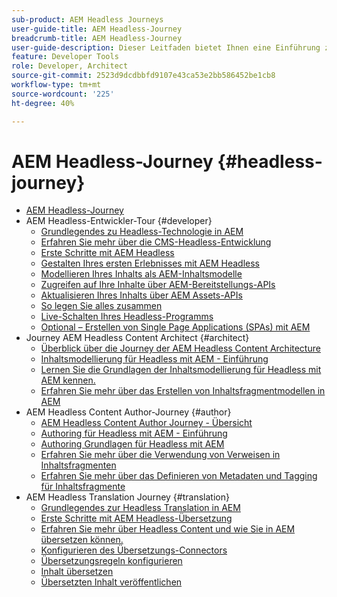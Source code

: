 ```yaml
---
sub-product: AEM Headless Journeys
user-guide-title: AEM Headless-Journey
breadcrumb-title: AEM Headless-Journey
user-guide-description: Dieser Leitfaden bietet Ihnen eine Einführung zu den effektiven und flexiblen Headless-Features von AEM und deren Funktionen und erläutert, wie Sie sie bei Ihrem ersten Projekt nutzen können.
feature: Developer Tools
role: Developer, Architect
source-git-commit: 2523d9dcdbbfd9107e43ca53e2bb586452be1cb8
workflow-type: tm+mt
source-wordcount: '225'
ht-degree: 40%

---
```



# AEM Headless-Journey {#headless-journey}

+ [AEM Headless-Journey](/help/journey-headless/home.md)
+ AEM Headless-Entwickler-Tour {#developer}
   + [Grundlegendes zu Headless-Technologie in AEM](developer/overview.md)
   + [Erfahren Sie mehr über die CMS-Headless-Entwicklung](developer/learn-about.md)
   + [Erste Schritte mit AEM Headless](developer/getting-started.md)
   + [Gestalten Ihres ersten Erlebnisses mit AEM Headless](developer/path-to-first-experience.md)
   + [Modellieren Ihres Inhalts als AEM-Inhaltsmodelle](developer/model-your-content.md)
   + [Zugreifen auf Ihre Inhalte über AEM-Bereitstellungs-APIs](developer/access-your-content.md)
   + [Aktualisieren Ihres Inhalts über AEM Assets-APIs](developer/update-your-content.md)
   + [So legen Sie alles zusammen](developer/put-it-all-together.md)
   + [Live-Schalten Ihres Headless-Programms](developer/go-live.md)
   + [Optional – Erstellen von Single Page Applications (SPAs) mit AEM](developer/create-spa.md)
+ Journey AEM Headless Content Architect {#architect}
   + [Überblick über die Journey der AEM Headless Content Architecture](architect/overview.md)
   + [Inhaltsmodellierung für Headless mit AEM - Einführung](architect/introduction.md)
   + [Lernen Sie die Grundlagen der Inhaltsmodellierung für Headless mit AEM kennen.](architect/basics.md)
   + [Erfahren Sie mehr über das Erstellen von Inhaltsfragmentmodellen in AEM](architect/model-structure.md)
+ AEM Headless Content Author-Journey {#author}
   + [AEM Headless Content Author Journey - Übersicht](author/overview.md)
   + [Authoring für Headless mit AEM - Einführung](author/introduction.md)
   + [Authoring Grundlagen für Headless mit AEM](author/basics.md)
   + [Erfahren Sie mehr über die Verwendung von Verweisen in Inhaltsfragmenten](author/references.md)
   + [Erfahren Sie mehr über das Definieren von Metadaten und Tagging für Inhaltsfragmente](author/metadata-tagging.md)
+ AEM Headless Translation Journey {#translation}
   + [Grundlegendes zur Headless Translation in AEM](translation/overview.md)
   + [Erste Schritte mit AEM Headless-Übersetzung](translation/getting-started.md)
   + [Erfahren Sie mehr über Headless Content und wie Sie in AEM übersetzen können.](translation/learn-about.md)
   + [Konfigurieren des Übersetzungs-Connectors](translation/configure-connector.md)
   + [Übersetzungsregeln konfigurieren](translation/translation-rules.md)
   + [Inhalt übersetzen](translation/translate-content.md)
   + [Übersetzten Inhalt veröffentlichen](translation/publish-content.md)
